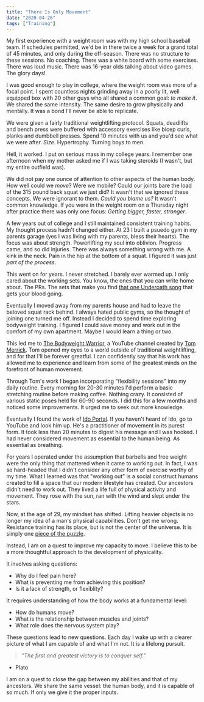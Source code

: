 ```yaml
---
title: "There Is Only Movement"
date: "2020-04-26"
tags: ["Training"]
---
```


My first experience with a weight room was with my high school baseball team. If schedules permitted, we'd be in there twice a week for a grand total of 45 minutes, and only during the off-season. There was no structure to these sessions. No coaching. There was a white board with some exercises. There was loud music. There was 16-year olds talking about video games. The glory days!

I was good enough to play in college, where the weight room was more of a focal point. I spent countless nights grinding away in a poorly lit, well equipped box with 20 other guys who all shared a common goal: _to make it_. We shared the same intensity. The same desire to grow physically and mentally. It was a bond I'll never be able to replicate.

We were given a fairly traditional weightlifting protocol. Squats, deadlifts and bench press were buffered with accessory exercises like bicep curls, planks and dumbbell presses. Spend 10 minutes with us and you'd see what we were after. _Size_. Hypertrophy. Turning boys to men.

Hell, it worked. I put on serious mass in my college years. I remember one afternoon when my mother asked me if I was taking steroids (I wasn't, but my entire outfield was). 

We did not pay one ounce of attention to other aspects of the human body. How well could we _move_? Were we mobile? Could our joints bare the load of the 315 pound back squat we just did? It wasn't that we ignored these concepts. We were ignorant to them. _Could you blame us?_ It wasn't common knowledge. If you were in the weight room on a Thursday night after practice there was only one focus: _Getting bigger, faster, stronger_. 

A few years out of college and I still maintained consistent training habits. My thought process hadn't changed either. At 23 I built a psuedo gym in my parents garage (yes I was living with my parents, bless their hearts). The focus was about strength. Powerlifting my soul into oblivion. Progress came, and so did injuries. There was always something wrong with me. A kink in the neck. Pain in the hip at the bottom of a squat. I figured it was just _part of the process_.

This went on for years. I never stretched. I barely ever warmed up. I only cared about the working sets. You know, the ones that you can write home about. The PRs. The sets that make you find [that one Underoath song](https://www.youtube.com/watch?v=RaFZXbnLjoA) that gets your blood going.

Eventually I moved away from my parents house and had to leave the beloved squat rack behind. I always hated public gyms, so the thought of joining one turned me off. Instead I decided to spend time exploring bodyweight training. I figured I could save money and work out in the comfort of my own apartment. Maybe I would learn a thing or two.

This led me to [The Bodyweight Warrior](https://www.youtube.com/channel/UCU0DZhN-8KFLYO6beSaYljg), a YouTube channel created by [Tom Merrick](https://www.bodyweightwarrior.co.uk/). Tom opened my eyes to a world outside of traditional weightlifting, and for that I'll be forever greatful. I can confidently say that his work has allowed me to experience and learn from some of the greatest minds on the forefront of human movement.

Through Tom's work I began incorporating "flexibility sessions" into my daily routine. Every morning for 20-30 minutes I'd perform a basic stretching routine before making coffee. Nothing crazy. It consisted of various static poses held for 60-90 seconds. I did this for a few months and noticed some improvements. It urged me to seek out more knowledge.

Eventually I found the work of [Ido Portal](http://www.idoportal.com/). If you haven't heard of Ido, go to YouTube and look him up. He's a practitioner of movement in its purest form. It took less than 20 minutes to digest his message and I was hooked. I had never considered movement as essential to the human being. As essential as breathing. 

For years I operated under the assumption that barbells and free weight were the only thing that mattered when it came to working out. In fact, I was so hard-headed that I didn't consider any other form of exercise worthy of my time. What I learned was that "working out" is a social construct humans created to fill a space that our modern lifestyle has created. Our ancestors didn't need to work out. They lived a life full of physical activity and movement. They rose with the sun, ran with the wind and slept under the stars.

Now, at the age of 29, my mindset has shifted. Lifting heavier objects is no longer my idea of a man's physical capabilities. Don't get me wrong. Resistance training has its place, but is not the center of the universe. It is simply one [piece of the puzzle](/2020/04/puzzle-pieces).

Instead, I am on a quest to improve my capacity to move. I believe this to be a more thoughtful approach to the development of physicality. 

It involves asking questions:

- Why do I feel pain here?
- What is preventing me from achieving this position?
- Is it a lack of strength, or flexiblity?

It requires understanding of how the body works at a fundamental level:

- How do humans move?
- What is the relationship between muscles and joints?
- What role does the nervous system play?

These questions lead to new questions. Each day I wake up with a clearer picture of what I am capable of and what I'm not. It is a lifelong pursuit.

> _"The first and greatest victory is to conquer self."_ 
- Plato

I am on a quest to close the gap between my abilities and that of my ancestors. We share the same vessel: the human body, and it is capable of so much. If only we give it the proper inputs.





